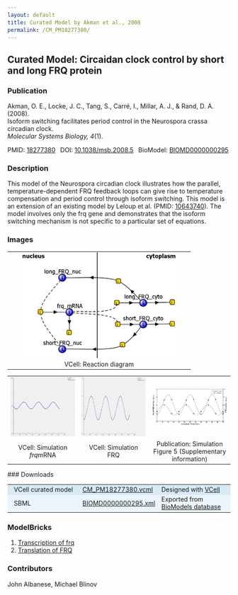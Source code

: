 ```yaml
---
layout: default
title: Curated Model by Akman et al., 2008
permalink: /CM_PM18277380/
---
```

## Curated Model: Circaidan clock control by short and long FRQ protein 

### Publication 

Akman, O. E., Locke, J. C., Tang, S., Carré, I., Millar, A. J., & Rand, D. A. (2008).<br /> 
Isoform switching facilitates period control in the Neurospora crassa circadian clock.<br />
<i>Molecular Systems Biology, 4</i>(1).

 PMID: <a href="https://www.ncbi.nlm.nih.gov/pubmed/?term=18277380">18277380</a>&ensp; 
 DOI: <a href="https://doi.org/10.1038/msb.2008.5">10.1038/msb.2008.5</a>&ensp;
 BioModel: <a href="https://www.ebi.ac.uk/biomodels/BIOMD0000000295">BIOMD0000000295</a><br />

### Description

This model of the Neurospora circadian clock illustrates how the parallel, temperature-dependent FRQ feedback loops can give rise to temperature compensation and period control through isoform switching. This model is an extension of an existing model by Leloup et al. (PMID: <a href="https://www.ncbi.nlm.nih.gov/pubmed/?term=10643740">10643740</a>). The model involves only the frq gene and demonstrates that the isoform switching mechanism is not specific to a particular set of equations.

### Images
<center>
 <table> 
  <td align="center" width="400"><a href="https://modelbricks.github.io/images/Vcellimages/CM_PM18277380.PNG"><img width="350" align="center" src="/images/Vcellimages/CM_PM18277380.PNG"/></a></td>
  <tr>
   <td align="center"> VCell: Reaction diagram</td>
  </tr>
 </table>
 <table>
  <td align="center" width="300"><a href="https://modelbricks.github.io/images/Vcellimages/CM_PM18277380_VCellSim1.PNG"><img width="250" src="/images/Vcellimages/CM_PM18277380_VCellSim1.PNG"/></a></td>
  <td align="center" width="300"><a href="https://modelbricks.github.io/images/Vcellimages/CM_PM18277380_VCellSim2.PNG"><img width="250" src="/images/Vcellimages/CM_PM18277380_VCellSim2.PNG"/></a></td>
  <td align="center" width="300"><a href="https://modelbricks.github.io/images/publications/CM_PM18277380_Sim.PNG"><img width="250" src="/images/publications/CM_PM18277380_Sim.PNG"/></a></td>
 <tr>
  <td align="center">VCell: Simulation<br /><i>frq</i>mRNA</td>
  <td align="center">VCell: Simulation<br />FRQ</td>
  <td align="center">Publication: Simulation<br />Figure 5 (Supplementary information)</td>
 </tr>
 </table>
 </center>
### Downloads
<center>
 <table>
  <td width="33%" bgcolor="#D6EAF8">&nbsp; VCell curated model </td>
  <td width="33%" bgcolor="#D6EAF8"><a href="/modelbricks/VCML_SBMLfiles/CM_PM18277380.vcml">CM_PM18277380.vcml</a></td>
  <td width="33%" bgcolor="#D6EAF8"> Designed with <a href="http://vcell.org"> VCell</a></td>
  <tr>
   <td bgcolor="#EBF5FB">&nbsp; SBML </td>
   <td bgcolor="#EBF5FB"><a href="/modelbricks/VCML_SBMLfiles/BIOMD0000000295.xml">BIOMD0000000295.xml</a></td>
   <td bgcolor="#EBF5FB"> Exported from <a href="https://www.ebi.ac.uk/biomodels/BIOMD0000000295">BioModels database</a></td>
  </tr>
 </table>
</center>

### ModelBricks

<ol>
 <li> <a href="/CM_PM18277380_MB1/">Transcription of frq</a>
 </li>
 <li> <a href="/CM_PM18277380_MB2/">Translation of FRQ</a>
 </li> 
</ol>  

### Contributors
John Albanese, Michael Blinov
